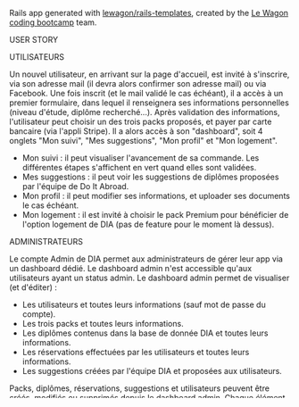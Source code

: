 Rails app generated with [lewagon/rails-templates](https://github.com/lewagon/rails-templates), created by the [Le Wagon coding bootcamp](https://www.lewagon.com) team.

USER STORY

UTILISATEURS

Un nouvel utilisateur, en arrivant sur la page d'accueil, est invité à s'inscrire, via son adresse mail (il devra alors confirmer son adresse mail) ou via Facebook. Une fois inscrit (et le mail validé le cas échéant), il a accès à un premier formulaire, dans lequel il renseignera ses informations personnelles (niveau d'étude, diplôme recherché...).
Après validation des informations, l'utilisateur peut choisir un des trois packs proposés, et payer par carte bancaire (via l'appli Stripe).
Il a alors accès à son "dashboard", soit 4 onglets "Mon suivi", "Mes suggestions", "Mon profil" et "Mon logement".
  - Mon suivi : il peut visualiser l'avancement de sa commande. Les différentes étapes s'affichent en vert quand elles sont validées.
  - Mes suggestions : il peut voir les suggestions de diplômes proposées par l'équipe de Do It Abroad.
  - Mon profil : il peut modifier ses informations, et uploader ses documents le cas échéant.
  - Mon logement : il est invité à choisir le pack Premium pour bénéficier de l'option logement de DIA (pas de feature pour le moment là dessus).

ADMINISTRATEURS

Le compte Admin de DIA permet aux administrateurs de gérer leur app via un dashboard dédié. Le dashboard admin n'est accessible qu'aux utilisateurs ayant un status admin.
Le dashboard admin permet de visualiser (et d'éditer) :
 - Les utilisateurs et toutes leurs informations (sauf mot de passe du compte).
 - Les trois packs et toutes leurs informations.
 - Les diplômes contenus dans la base de donnée DIA et toutes leurs informations.
 - Les réservations effectuées par les utilisateurs et toutes leurs informations.
 - Les suggestions créées par l'équipe DIA et proposées aux utilisateurs.

Packs, diplômes, réservations, suggestions et utilisateurs peuvent être créés, modifiés ou supprimés depuis le dashboard admin. Chaque élément de ces 5 catégories a un identifiant unique, permettant de le retrouver partout dans l'app. Il convient de bien faire attention aux manips effectuées sur le dashboard, car un élément supprimé ne pourra pas être récupéré.




MAILING

La gestion du mailing est effectuée via PostMark (postmarkapp.com). PostMark permet de gérer les différents modèles de mails envoyés et d'avoir un retour sur l'activité de l'app (point de vue mailing uniquement).
L'édition de modèles de mails se fait en HTML via la section "Templates" de l'app PostMark.

IMAGE UPLOAD

Le stockage d'images est effectué via un service externe, Cloudinary (cloudinary.com). Toutes les images présentes sur l'app DIA sont uploadées sur Cloudinary et accessibles depuis leur site (sauf photos de profil via le compte facebook).

PRODUCTION

L'app DIA est hébergée chez Clever Cloud, dans l'organisation DO IT ABROAD.

REPOSITORIES

L'app est pushée sur un repo privé sur GitLab. Le propriétaire de ce repo est DO IT ABROAD.
